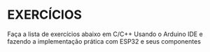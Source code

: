 # EXERCÍCIOS
Faça a lista de exercícios abaixo em C/C++
Usando o Arduino IDE e fazendo a implementação prática com ESP32 e
seus componentes
